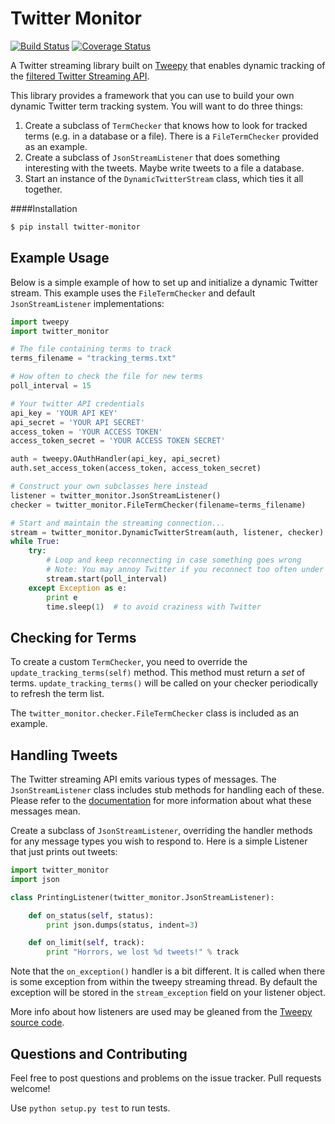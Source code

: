Twitter Monitor
===============

[![Build Status](https://travis-ci.org/michaelbrooks/twitter-monitor.png?branch=master)](https://travis-ci.org/michaelbrooks/twitter-monitor)
[![Coverage Status](https://coveralls.io/repos/michaelbrooks/twitter-monitor/badge.png)](https://coveralls.io/r/michaelbrooks/twitter-monitor)

A Twitter streaming library built on [Tweepy](https://github.com/tweepy/tweepy) that enables dynamic tracking
of the [filtered Twitter Streaming API](https://dev.twitter.com/docs/api/1.1/post/statuses/filter).

This library provides a framework that you can use to build your own dynamic Twitter term tracking system.
You will want to do three things:

1. Create a subclass of `TermChecker` that knows how to look for tracked terms (e.g. in a database or a file).
   There is a `FileTermChecker` provided as an example.
2. Create a subclass of `JsonStreamListener` that does something interesting with the tweets. Maybe write tweets
   to a file a database.
3. Start an instance of the `DynamicTwitterStream` class, which ties it all together.


####Installation

```bash
$ pip install twitter-monitor
```


Example Usage
-------------

Below is a simple example of how to set up and initialize a dynamic Twitter stream.
This example uses the `FileTermChecker` and default `JsonStreamListener` implementations:

```python
import tweepy
import twitter_monitor

# The file containing terms to track
terms_filename = "tracking_terms.txt"

# How often to check the file for new terms
poll_interval = 15

# Your twitter API credentials
api_key = 'YOUR API KEY'
api_secret = 'YOUR API SECRET'
access_token = 'YOUR ACCESS TOKEN'
access_token_secret = 'YOUR ACCESS TOKEN SECRET'

auth = tweepy.OAuthHandler(api_key, api_secret)
auth.set_access_token(access_token, access_token_secret)

# Construct your own subclasses here instead
listener = twitter_monitor.JsonStreamListener()
checker = twitter_monitor.FileTermChecker(filename=terms_filename)

# Start and maintain the streaming connection...
stream = twitter_monitor.DynamicTwitterStream(auth, listener, checker)
while True:
    try:
        # Loop and keep reconnecting in case something goes wrong
        # Note: You may annoy Twitter if you reconnect too often under some conditions.
        stream.start(poll_interval)
    except Exception as e:
        print e
        time.sleep(1)  # to avoid craziness with Twitter
```


Checking for Terms
------------------

To create a custom `TermChecker`, you need to override the `update_tracking_terms(self)` method.
This method must return a *set* of terms. `update_tracking_terms()` will be called
on your checker periodically to refresh the term list.

The `twitter_monitor.checker.FileTermChecker` class is included as an example.


Handling Tweets
---------------

The Twitter streaming API emits various types of messages.
The `JsonStreamListener` class includes stub methods for handling each of these.
Please refer to the [documentation](https://dev.twitter.com/docs/streaming-apis/messages) for more information
about what these messages mean.

Create a subclass of `JsonStreamListener`, overriding the handler methods for any message types you wish to respond to.
Here is a simple Listener that just prints out tweets:

```python
import twitter_monitor
import json

class PrintingListener(twitter_monitor.JsonStreamListener):

    def on_status(self, status):
        print json.dumps(status, indent=3)

    def on_limit(self, track):
        print "Horrors, we lost %d tweets!" % track
```

Note that the `on_exception()` handler is a bit different. It is called when there is some exception
from within the tweepy streaming thread. By default the exception will be stored in the `stream_exception` field
on your listener object.

More info about how listeners are used may be gleaned from the
[Tweepy source code](https://github.com/tweepy/tweepy/blob/master/tweepy/streaming.py#L22).


Questions and Contributing
--------------------------

Feel free to post questions and problems on the issue tracker. Pull requests welcome!

Use `python setup.py test` to run tests.